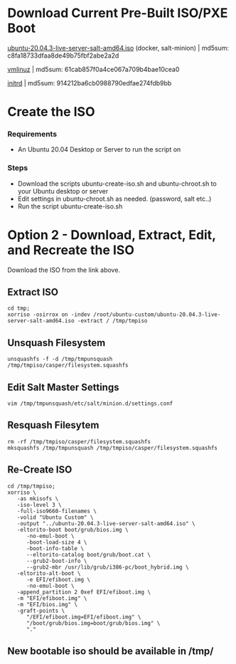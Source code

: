 # Download Current Pre-Built ISO/PXE Boot
[ubuntu-20.04.3-live-server-salt-amd64.iso](https://www.otherdata.com/custom-images/ubuntu-20.04/ubuntu-20.04.3-live-server-salt-amd64.iso) (docker, salt-minion) | md5sum: c8fa18733dfaa8de49b75fbf2abe2a2d

[vmlinuz](https://www.otherdata.com/custom-images/ubuntu-20.04/vmlinuz) | md5sum: 61cab857f0a4ce067a709b4bae10cea0

[initrd](https://www.otherdata.com/custom-images/ubuntu-20.04/initrd) | md5sum: 914212ba6cb0988790edfae274fdb9bb

# Create the ISO
### Requirements
- An Ubuntu 20.04 Desktop or Server to run the script on
### Steps
- Download the scripts ubuntu-create-iso.sh and ubuntu-chroot.sh to your Ubuntu desktop or server
- Edit settings in ubuntu-chroot.sh as needed. (password, salt etc..)
- Run the script ubuntu-create-iso.sh

# Option 2 - Download, Extract, Edit, and Recreate the ISO

Download the ISO from the link above.

## Extract ISO
```
cd tmp;
xorriso -osirrox on -indev /root/ubuntu-custom/ubuntu-20.04.3-live-server-salt-amd64.iso -extract / /tmp/tmpiso
```

## Unsquash Filesystem
```
unsquashfs -f -d /tmp/tmpunsquash /tmp/tmpiso/casper/filesystem.squashfs
```

## Edit Salt Master Settings
```
vim /tmp/tmpunsquash/etc/salt/minion.d/settings.conf
```
## Resquash Filesytem
```
rm -rf /tmp/tmpiso/casper/filesystem.squashfs
mksquashfs /tmp/tmpunsquash /tmp/tmpiso/casper/filesystem.squashfs
```

## Re-Create ISO
```
cd /tmp/tmpiso;
xorriso \
   -as mkisofs \
   -iso-level 3 \
   -full-iso9660-filenames \
   -volid "Ubuntu Custom" \
   -output "../ubuntu-20.04.3-live-server-salt-amd64.iso" \
   -eltorito-boot boot/grub/bios.img \
      -no-emul-boot \
      -boot-load-size 4 \
      -boot-info-table \
      --eltorito-catalog boot/grub/boot.cat \
      --grub2-boot-info \
      --grub2-mbr /usr/lib/grub/i386-pc/boot_hybrid.img \
   -eltorito-alt-boot \
      -e EFI/efiboot.img \
      -no-emul-boot \
   -append_partition 2 0xef EFI/efiboot.img \
   -m "EFI/efiboot.img" \
   -m "EFI/bios.img" \
   -graft-points \
      "/EFI/efiboot.img=EFI/efiboot.img" \
      "/boot/grub/bios.img=boot/grub/bios.img" \
      "."
```
## New bootable iso should be available in /tmp/
